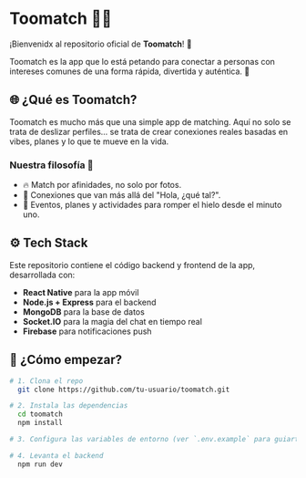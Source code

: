# Toomatch 📱🔥

¡Bienvenidx al repositorio oficial de **Toomatch**! 🚀

Toomatch es la app que lo está petando para conectar a personas con intereses comunes de una forma rápida, divertida y auténtica. 💜

## 🌐 ¿Qué es Toomatch?
Toomatch es mucho más que una simple app de matching. Aquí no solo se trata de deslizar perfiles... se trata de crear conexiones reales basadas en vibes, planes y lo que te mueve en la vida.

### Nuestra filosofía 🌈
- 🔥 Match por afinidades, no solo por fotos.
- 💬 Conexiones que van más allá del "Hola, ¿qué tal?".
- 🎯 Eventos, planes y actividades para romper el hielo desde el minuto uno.

## ⚙️ Tech Stack
Este repositorio contiene el código backend y frontend de la app, desarrollada con:
- **React Native** para la app móvil
- **Node.js + Express** para el backend
- **MongoDB** para la base de datos
- **Socket.IO** para la magia del chat en tiempo real
- **Firebase** para notificaciones push

## 🔑 ¿Cómo empezar?
```bash
# 1. Clona el repo
  git clone https://github.com/tu-usuario/toomatch.git

# 2. Instala las dependencias
  cd toomatch
  npm install

# 3. Configura las variables de entorno (ver `.env.example` para guiarte)

# 4. Levanta el backend
  npm run dev
